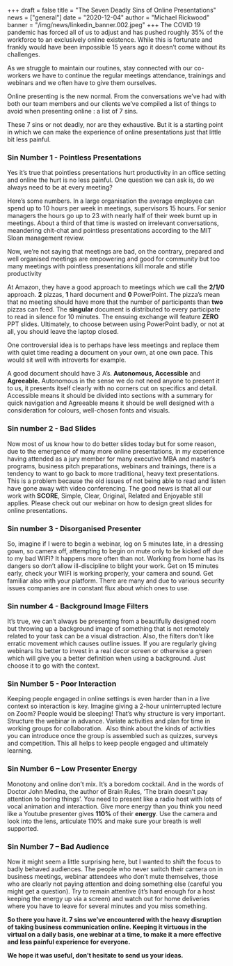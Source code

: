 +++
draft = false
title = "The Seven Deadly Sins of Online Presentations"
news = ["general"]
date = "2020-12-04"
author = "Michael Rickwood"
banner = "/img/news/linkedin_banner.002.jpeg"
+++
The COVID 19 pandemic has forced all of us to adjust and has pushed roughly 35% of the workforce to an exclusively online existence. While this is fortunate and frankly would have been impossible 15 years ago it doesn’t come without its challenges.

As we struggle to maintain our routines, stay connected with our co-workers we have to continue the regular meetings attendance, trainings and webinars and we often have to give them ourselves. 

Online presenting is the new normal. From the conversations we’ve had with both our team members and our clients we’ve compiled a list of things to avoid when presenting online : a list of 7 sins. 

These 7 sins or not deadly, nor are they exhaustive. But it is a starting point in which we can make the experience of online presentations just that little bit less painful.

### **Sin Number 1 - Pointless Presentations**

Yes it’s true that pointless presentations hurt productivity in an office setting and online the hurt is no less painful. One question we can ask is, do we always need to be at every meeting? 

Here’s some numbers. In a large organisation the average employee can spend up to 10 hours per week in meetings, supervisors 15 hours. For senior managers the hours go up to 23 with nearly half of their week burnt up in meetings. About a third of that time is wasted on irrelevant conversations, meandering chit-chat and pointless presentations according to the MIT Sloan management review.

Now, we’re not saying that meetings are bad, on the contrary, prepared and well organised meetings are empowering and good for community but too many meetings with pointless presentations kill morale and stifle productivity

At Amazon, they have a good approach to meetings which we call the **2/1/0** approach. **2** pizzas, **1** hard document and **0** PowerPoint. The pizza’s mean that no meeting should have more that the number of participants than **two** pizzas can feed. The **singular** document is distributed to every participate to read in silence for 10 minutes. The ensuing exchange will feature **ZERO** PPT slides. Ultimately, to choose between using PowerPoint badly, or not at all, you should leave the laptop closed. 

One controversial idea is to perhaps have less meetings and replace them with quiet time reading a document on your own, at one own pace. This would sit well with introverts for example.

A good document should have 3 A’s. **Autonomous, Accessible** and **Agreeable.** Autonomous in the sense we do not need anyone to present it to us, it presents itself clearly with no corners cut on specifics and detail. Accessible means it should be divided into sections with a summary for quick navigation and Agreeable means it should be well designed with a consideration for colours, well-chosen fonts and visuals. 

### **Sin number 2 - Bad Slides**

Now most of us know how to do better slides today but for some reason, due to the emergence of many more online presentations, in my experience having attended as a jury member for many executive MBA and master’s programs, business pitch preparations, webinars and trainings, there is a tendency to want to go back to more traditional, heavy text presentations. This is a problem because the old issues of not being able to read and listen have gone away with video conferencing. The good news is that all our work with **SCORE**, Simple, Clear, Original, Related and Enjoyable still applies. Please check out our webinar on how to design great slides for online presentations. 

### **Sin number 3 - Disorganised Presenter**

So, imagine if I were to begin a webinar, log on 5 minutes late, in a dressing gown, so camera off, attempting to begin on mute only to be kicked off due to my bad WIFI? It happens more often than not. Working from home has its dangers so don’t allow ill-discipline to blight your work. Get on 15 minutes early, check your WIFI is working properly, your camera and sound. Get familiar also with your platform. There are many and due to various security issues companies are in constant flux about which ones to use. 

### **Sin number 4 - Background Image Filters**

It’s true, we can’t always be presenting from a beautifully designed room but throwing up a background image of something that is not remotely related to your task can be a visual distraction. Also, the filters don’t like erratic movement which causes outline issues. If you are regularly giving webinars Its better to invest in a real decor screen or otherwise a green which will give you a better definition when using a background. Just choose it to go with the context.

### **Sin Number 5 - Poor Interaction**

Keeping people engaged in online settings is even harder than in a live context so interaction is key. Imagine giving a 2-hour uninterrupted lecture on Zoom? People would be sleeping! That’s why structure is very important. Structure the webinar in advance. Variate activities and plan for time in working groups for collaboration.  Also think about the kinds of activities you can introduce once the group is assembled such as quizzes, surveys and competition. This all helps to keep people engaged and ultimately learning. 

### **Sin Number 6 – Low Presenter Energy**

Monotony and online don’t mix. It’s a boredom cocktail. And in the words of Doctor John Medina, the author of Brain Rules, ‘The brain doesn’t pay attention to boring things’. You need to present like a radio host with lots of vocal animation and interaction. Give more energy than you think you need like a Youtube presenter gives **110%** of their **energy**. Use the camera and look into the lens, articulate 110% and make sure your breath is well supported. 

### **Sin Number 7 – Bad Audience**

Now it might seem a little surprising here, but I wanted to shift the focus to badly behaved audiences. The people who never switch their camera on in business meetings, webinar attendees who don’t mute themselves, those who are clearly not paying attention and doing something else (careful you might get a question). Try to remain attentive (it’s hard enough for a host keeping the energy up via a screen) and watch out for home deliveries where you have to leave for several minutes and you miss something. 



**So there you have it. 7 sins we’ve encountered with the heavy disruption of taking business communication online. Keeping it virtuous in the virtual on a daily basis, one webinar at a time, to make it a more effective and less painful experience for everyone.** 

**We hope it was useful, don’t hesitate to send us your ideas.**